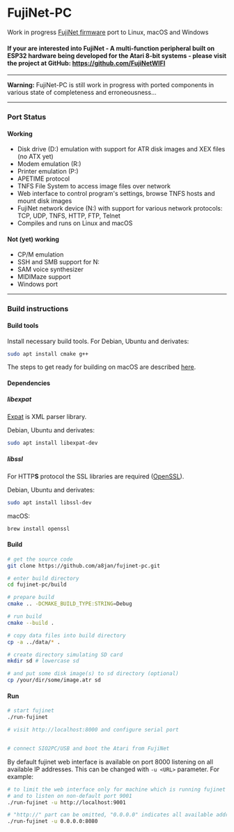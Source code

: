 FujiNet-PC   
=========

Work in progress [FujiNet firmware](https://github.com/FujiNetWIFI/fujinet-platformio) port to Linux, macOS and Windows

#### If your are interested into FujiNet - A multi-function peripheral built on ESP32 hardware being developed for the Atari 8-bit systems - please visit the project at GitHub: https://github.com/FujiNetWIFI ####

-------------------------------------------------------------------

**Warning:** FujiNet-PC is still work in progress with ported components in various state of completeness and erroneousness...

-------------------------------------------------------------------

### Port Status

#### Working

- Disk drive (D:) emulation with support for ATR disk images and XEX files (no ATX yet)
- Modem emulation (R:)
- Printer emulation (P:)
- APETIME protocol
- TNFS File System to access image files over network
- Web interface to control program's settings, browse TNFS hosts and mount disk images
- FujiNet network device (N:) with support for various network protocols:
  TCP, UDP, TNFS, HTTP, FTP, Telnet
- Compiles and runs on Linux and macOS

#### Not (yet) working

- CP/M emulation
- SSH and SMB support for N:
- SAM voice synthesizer
- MIDIMaze support
- Windows port

-------------------------------------------------------------------

### Build instructions

#### Build tools

Install necessary build tools. For Debian, Ubuntu and derivates:

```sh
sudo apt install cmake g++
```

The steps to get ready for building on macOS are described [here](macOS.md).

#### Dependencies

##### libexpat

[Expat](https://libexpat.github.io/) is XML parser library.

Debian, Ubuntu and derivates:

```sh
sudo apt install libexpat-dev
```

<!-- macOS:

```sh
brew install expat
``` -->

##### libssl

For HTTP**S** protocol the SSL libraries are required ([OpenSSL](https://www.openssl.org/)).

Debian, Ubuntu and derivates:

```sh
sudo apt install libssl-dev
```

macOS:

```sh
brew install openssl
```

#### Build


```sh
# get the source code
git clone https://github.com/a8jan/fujinet-pc.git

# enter build directory
cd fujinet-pc/build

# prepare build
cmake .. -DCMAKE_BUILD_TYPE:STRING=Debug

# run build
cmake --build .

# copy data files into build directory
cp -a ../data/* .

# create directory simulating SD card
mkdir sd # lowercase sd

# and put some disk image(s) to sd directory (optional)
cp /your/dir/some/image.atr sd
```

#### Run

```sh
# start fujinet
./run-fujinet

# visit http://localhost:8000 and configure serial port


# connect SIO2PC/USB and boot the Atari from FujiNet
```

By default fujinet web interface is available on port 8000 listening on all available IP addresses. This can be changed with `-u <URL>` parameter. For example:

```sh
# to limit the web interface only for machine which is running fujinet 
# and to listen on non-default port 9001
./run-fujinet -u http://localhost:9001

# "http://" part can be omitted, "0.0.0.0" indicates all available addresses
./run-fujinet -u 0.0.0.0:8080
```
